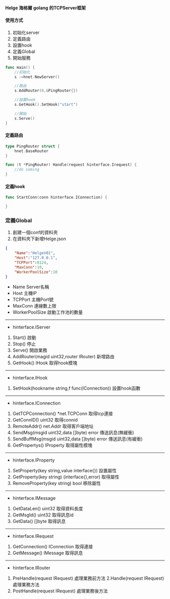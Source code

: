 #### Helge 海格爾 golang 的TCPServer框架

#### 使用方式

1. 初始化server
2. 定義路由
3. 設置hook
4. 定義Global
5. 開始服務
```go
func main() {
    //初始化
    s :=hnet.NewServer()

    //路由
    s.AddRouter(0,&PingRouter{})

    //設置hook
    s.GetHook().SetHook("start")

    //開始
    s.Serve()
}
```

#### 定義路由
```go
type PingRouter struct {
    hnet.BaseRouter
}

func (t *PingRouter) Handle(request hinterface.Irequest) {
    //do soming
}

```
#### 定義hook
```go
func StartConn(conn hinterface.IConnection) {

}
```

### 定義Global
1. 創建一個conf的資料夾
2. 在資料夾下新增Helge.json
```json
{
    "Name":"HelgeV01",
    "Host":"127.0.0.1",
    "TCPPort":8124,
    "MaxConn":10,
    "WorkerPoolSize":10
}
```
- Name
Server名稱
- Host
主機IP
- TCPPort
主機Port號
- MaxConn
連線數上限
- WorkerPoolSize
啟動工作池的數量

---
- hinterface.IServer
1. Start()
啟動
2. Stop()
停止
3. Serve()
開啟業務
4. AddRouter(magid uint32,router IRouter)
新增路由
5. GetHook() IHook
取得hook模塊
---
- hinterface.IHook
1. SetHook(hookname string,f func(IConnection))
設置hook函數
---
- hinterface.IConnection
1. GetTCPConnection() *net.TCPConn
取得tcp連接
2. GetConnID() uint32
取得connid
3. RemoteAddr() net.Addr
取得客戶端地址
4. SendMsg(msgid uint32,data []byte) error
傳送訊息(無緩衝)
5. SendBuffMsg(msgid uint32,data []byte) error
傳送訊息(有緩衝)
6. GetPropertys() IProperty
取得屬性模塊
---
- hinterface.IProperty
1. SetProperty(key string,value interface{})
設置屬性
2. GetProperty(key string) (interface{},error)
取得屬性
3. RemoveProperty(key string) bool
移除屬性
---
- hinterface.IMessage
1. GetDataLen() uint32
取得資料長度
2. GetMsgId() uint32
取得訊息id
3. GetData() []byte
取得訊息
---
- hinterface.IRequest
1. GetConnection() IConnection
取得連接
2. GetMessage() IMessage
取得訊息
---
- hinterface.IRouter
1. PreHandle(request IRequest)
處理業務前方法
2.Handle(request IRequest) 
處理業務方法
3. PostHandle(request IRequest)
處理業務後方法